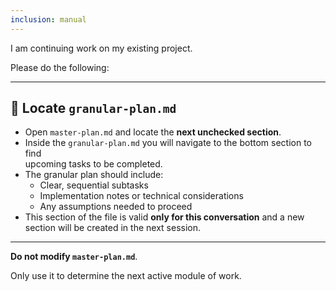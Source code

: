 ```yaml
---
inclusion: manual
---
```

I am continuing work on my existing project.

Please do the following:

---

## 🧩 Locate `granular-plan.md`

- Open `master-plan.md` and locate the **next unchecked section**.
- Inside the `granular-plan.md` you will navigate to the bottom section to find  
  upcoming tasks to be completed. 
- The granular plan should include:
  - Clear, sequential subtasks
  - Implementation notes or technical considerations
  - Any assumptions needed to proceed
- This section of the file is valid **only for this conversation** and a new section will be created in the next session.

---

**Do not modify `master-plan.md`**.

Only use it to determine the next active module of work.
